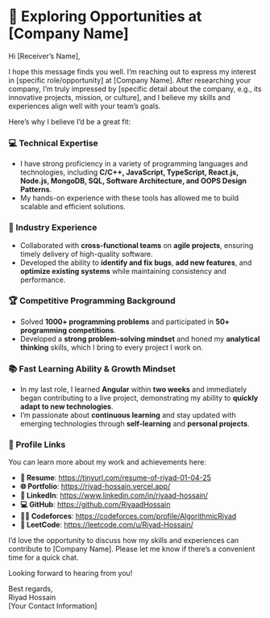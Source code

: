 # 🚀 Exploring Opportunities at [Company Name]  

Hi [Receiver’s Name],  

I hope this message finds you well. I’m reaching out to express my interest in [specific role/opportunity] at [Company Name]. After researching your company, I’m truly impressed by [specific detail about the company, e.g., its innovative projects, mission, or culture], and I believe my skills and experiences align well with your team’s goals.  

Here’s why I believe I’d be a great fit:  

### **💻 Technical Expertise**  
 - I have strong proficiency in a variety of programming languages and technologies, including **C/C++, JavaScript, TypeScript, React.js, Node.js, MongoDB, SQL, Software Architecture, and OOPS Design Patterns**.
 - My hands-on experience with these tools has allowed me to build scalable and efficient solutions.  

### **🏢 Industry Experience**  
- Collaborated with **cross-functional teams** on **agile projects**, ensuring timely delivery of high-quality software.  
- Developed the ability to **identify and fix bugs**, **add new features**, and **optimize existing systems** while maintaining consistency and performance.  

### **🏆 Competitive Programming Background**  
- Solved **1000+ programming problems** and participated in **50+ programming competitions**.  
- Developed a **strong problem-solving mindset** and honed my **analytical thinking** skills, which I bring to every project I work on.  

### **📚 Fast Learning Ability & Growth Mindset**  
- In my last role, I learned **Angular** within **two weeks** and immediately began contributing to a live project, demonstrating my ability to **quickly adapt to new technologies**.  
- I’m passionate about **continuous learning** and stay updated with emerging technologies through **self-learning** and **personal projects**.  

### **🔗 Profile Links**  
You can learn more about my work and achievements here:  
- **📄 Resume**: https://tinyurl.com/resume-of-riyad-01-04-25  
- **🌐 Portfolio**: https://riyad-hossain.vercel.app/
- **👔 LinkedIn**: https://www.linkedin.com/in/riyaad-hossain/
- **💻 GitHub**: https://github.com/RiyaadHossain
- **🧑‍💻 Codeforces**: https://codeforces.com/profile/AlgorithmicRiyad
- **🧩 LeetCode**: https://leetcode.com/u/Riyad-Hossain/

I’d love the opportunity to discuss how my skills and experiences can contribute to [Company Name]. Please let me know if there’s a convenient time for a quick chat. 

Looking forward to hearing from you!  

Best regards,  
Riyad Hossain  
[Your Contact Information]  